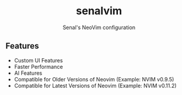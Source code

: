 # <div align="center">senalvim</div>

<div align="center">

Senal's NeoVim configuration

</div>

## Features

- Custom UI Features
- Faster Performance
- AI Features
- Compatible for Older Versions of Neovim (Example: NVIM v0.9.5)
- Compatible for Latest Versions of Neovim (Example: NVIM v0.11.2)